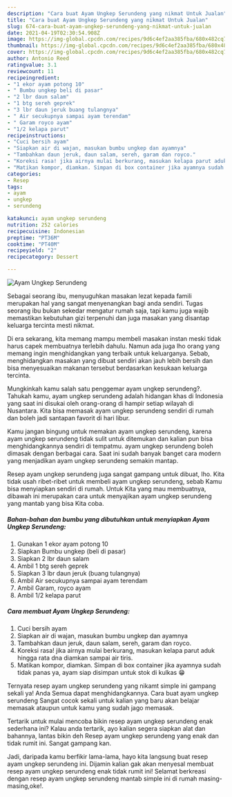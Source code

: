 ```yaml
---
description: "Cara buat Ayam Ungkep Serundeng yang nikmat Untuk Jualan"
title: "Cara buat Ayam Ungkep Serundeng yang nikmat Untuk Jualan"
slug: 674-cara-buat-ayam-ungkep-serundeng-yang-nikmat-untuk-jualan
date: 2021-04-19T02:30:54.908Z
image: https://img-global.cpcdn.com/recipes/9d6c4ef2aa385fba/680x482cq70/ayam-ungkep-serundeng-foto-resep-utama.jpg
thumbnail: https://img-global.cpcdn.com/recipes/9d6c4ef2aa385fba/680x482cq70/ayam-ungkep-serundeng-foto-resep-utama.jpg
cover: https://img-global.cpcdn.com/recipes/9d6c4ef2aa385fba/680x482cq70/ayam-ungkep-serundeng-foto-resep-utama.jpg
author: Antonio Reed
ratingvalue: 3.1
reviewcount: 11
recipeingredient:
- "1 ekor ayam potong 10"
- " Bumbu ungkep beli di pasar"
- "2 lbr daun salam"
- "1 btg sereh geprek"
- "3 lbr daun jeruk buang tulangnya"
- " Air secukupnya sampai ayam terendam"
- " Garam royco ayam"
- "1/2 kelapa parut"
recipeinstructions:
- "Cuci bersih ayam"
- "Siapkan air di wajan, masukan bumbu ungkep dan ayamnya"
- "Tambahkan daun jeruk, daun salam, sereh, garam dan royco."
- "Koreksi rasa! jika airnya mulai berkurang, masukan kelapa parut aduk hingga rata dna diamkan sampai air tiris."
- "Matikan kompor, diamkan. Simpan di box container jika ayamnya sudah tidak panas ya, ayam siap disimpan untuk stok di kulkas 😁"
categories:
- Resep
tags:
- ayam
- ungkep
- serundeng

katakunci: ayam ungkep serundeng 
nutrition: 252 calories
recipecuisine: Indonesian
preptime: "PT36M"
cooktime: "PT40M"
recipeyield: "2"
recipecategory: Dessert

---
```



![Ayam Ungkep Serundeng](https://img-global.cpcdn.com/recipes/9d6c4ef2aa385fba/680x482cq70/ayam-ungkep-serundeng-foto-resep-utama.jpg)

Sebagai seorang ibu, menyuguhkan masakan lezat kepada famili merupakan hal yang sangat menyenangkan bagi anda sendiri. Tugas seorang ibu bukan sekedar mengatur rumah saja, tapi kamu juga wajib memastikan kebutuhan gizi terpenuhi dan juga masakan yang disantap keluarga tercinta mesti nikmat.

Di era  sekarang, kita memang mampu membeli masakan instan meski tidak harus capek membuatnya terlebih dahulu. Namun ada juga lho orang yang memang ingin menghidangkan yang terbaik untuk keluarganya. Sebab, menghidangkan masakan yang dibuat sendiri akan jauh lebih bersih dan bisa menyesuaikan makanan tersebut berdasarkan kesukaan keluarga tercinta. 



Mungkinkah kamu salah satu penggemar ayam ungkep serundeng?. Tahukah kamu, ayam ungkep serundeng adalah hidangan khas di Indonesia yang saat ini disukai oleh orang-orang di hampir setiap wilayah di Nusantara. Kita bisa memasak ayam ungkep serundeng sendiri di rumah dan boleh jadi santapan favorit di hari libur.

Kamu jangan bingung untuk memakan ayam ungkep serundeng, karena ayam ungkep serundeng tidak sulit untuk ditemukan dan kalian pun bisa menghidangkannya sendiri di tempatmu. ayam ungkep serundeng boleh dimasak dengan berbagai cara. Saat ini sudah banyak banget cara modern yang menjadikan ayam ungkep serundeng semakin mantap.

Resep ayam ungkep serundeng juga sangat gampang untuk dibuat, lho. Kita tidak usah ribet-ribet untuk membeli ayam ungkep serundeng, sebab Kamu bisa menyiapkan sendiri di rumah. Untuk Kita yang mau membuatnya, dibawah ini merupakan cara untuk menyajikan ayam ungkep serundeng yang mantab yang bisa Kita coba.

<!--inarticleads1-->

##### Bahan-bahan dan bumbu yang dibutuhkan untuk menyiapkan Ayam Ungkep Serundeng:

1. Gunakan 1 ekor ayam potong 10
1. Siapkan  Bumbu ungkep (beli di pasar)
1. Siapkan 2 lbr daun salam
1. Ambil 1 btg sereh geprek
1. Siapkan 3 lbr daun jeruk (buang tulangnya)
1. Ambil  Air secukupnya sampai ayam terendam
1. Ambil  Garam, royco ayam
1. Ambil 1/2 kelapa parut




<!--inarticleads2-->

##### Cara membuat Ayam Ungkep Serundeng:

1. Cuci bersih ayam
1. Siapkan air di wajan, masukan bumbu ungkep dan ayamnya
1. Tambahkan daun jeruk, daun salam, sereh, garam dan royco.
1. Koreksi rasa! jika airnya mulai berkurang, masukan kelapa parut aduk hingga rata dna diamkan sampai air tiris.
1. Matikan kompor, diamkan. Simpan di box container jika ayamnya sudah tidak panas ya, ayam siap disimpan untuk stok di kulkas 😁




Ternyata resep ayam ungkep serundeng yang nikamt simple ini gampang sekali ya! Anda Semua dapat menghidangkannya. Cara buat ayam ungkep serundeng Sangat cocok sekali untuk kalian yang baru akan belajar memasak ataupun untuk kamu yang sudah jago memasak.

Tertarik untuk mulai mencoba bikin resep ayam ungkep serundeng enak sederhana ini? Kalau anda tertarik, ayo kalian segera siapkan alat dan bahannya, lantas bikin deh Resep ayam ungkep serundeng yang enak dan tidak rumit ini. Sangat gampang kan. 

Jadi, daripada kamu berfikir lama-lama, hayo kita langsung buat resep ayam ungkep serundeng ini. Dijamin kalian gak akan menyesal membuat resep ayam ungkep serundeng enak tidak rumit ini! Selamat berkreasi dengan resep ayam ungkep serundeng mantab simple ini di rumah masing-masing,oke!.

